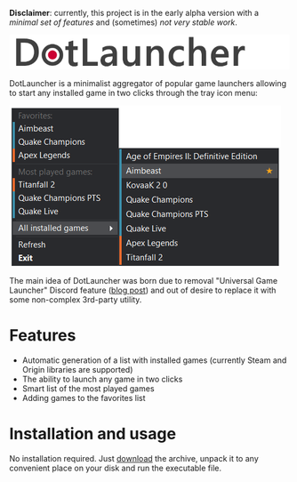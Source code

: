 **Disclaimer**: currently, this project is in the early alpha version with a *minimal set of features* and (sometimes) *not very stable work*.

![DotLauncher](Resources/logo.png)

DotLauncher is a minimalist aggregator of popular game launchers allowing to start any installed game in two clicks through the tray icon menu:

![Screenshot](Resources/screenshot.png)

The main idea of DotLauncher was born due to removal "Universal Game Launcher" Discord feature ([blog post](https://blog.discord.com/were-constantly-listening-to-your-feedback-and-working-to-improve-how-discord-feels-and-functions-676a5cb3ab63)) and out of desire to replace it with some non-complex 3rd-party utility. 

# Features

* Automatic generation of a list with installed games (currently Steam and Origin libraries are supported)
* The ability to launch any game in two clicks
* Smart list of the most played games
* Adding games to the favorites list

# Installation and usage

No installation required. Just [download](https://github.com/kochetkov/DotLauncher/releases) the archive, unpack it to any convenient place on your disk and run the executable file.
